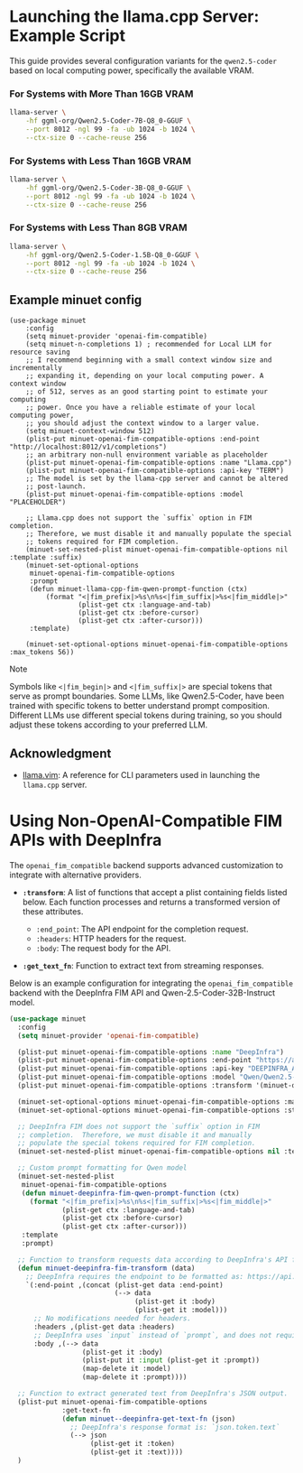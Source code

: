 # Launching the llama.cpp Server: Example Script

This guide provides several configuration variants for the `qwen2.5-coder` based
on local computing power, specifically the available VRAM.

### **For Systems with More Than 16GB VRAM**

```bash
llama-server \
    -hf ggml-org/Qwen2.5-Coder-7B-Q8_0-GGUF \
    --port 8012 -ngl 99 -fa -ub 1024 -b 1024 \
    --ctx-size 0 --cache-reuse 256
```

### **For Systems with Less Than 16GB VRAM**

```bash
llama-server \
    -hf ggml-org/Qwen2.5-Coder-3B-Q8_0-GGUF \
    --port 8012 -ngl 99 -fa -ub 1024 -b 1024 \
    --ctx-size 0 --cache-reuse 256
```

### **For Systems with Less Than 8GB VRAM**

```bash
llama-server \
    -hf ggml-org/Qwen2.5-Coder-1.5B-Q8_0-GGUF \
    --port 8012 -ngl 99 -fa -ub 1024 -b 1024 \
    --ctx-size 0 --cache-reuse 256
```

## Example minuet config

```elisp
(use-package minuet
    :config
    (setq minuet-provider 'openai-fim-compatible)
    (setq minuet-n-completions 1) ; recommended for Local LLM for resource saving
    ;; I recommend beginning with a small context window size and incrementally
    ;; expanding it, depending on your local computing power. A context window
    ;; of 512, serves as an good starting point to estimate your computing
    ;; power. Once you have a reliable estimate of your local computing power,
    ;; you should adjust the context window to a larger value.
    (setq minuet-context-window 512)
    (plist-put minuet-openai-fim-compatible-options :end-point "http://localhost:8012/v1/completions")
    ;; an arbitrary non-null environment variable as placeholder
    (plist-put minuet-openai-fim-compatible-options :name "Llama.cpp")
    (plist-put minuet-openai-fim-compatible-options :api-key "TERM")
    ;; The model is set by the llama-cpp server and cannot be altered
    ;; post-launch.
    (plist-put minuet-openai-fim-compatible-options :model "PLACEHOLDER")

    ;; Llama.cpp does not support the `suffix` option in FIM completion.
    ;; Therefore, we must disable it and manually populate the special
    ;; tokens required for FIM completion.
    (minuet-set-nested-plist minuet-openai-fim-compatible-options nil :template :suffix)
    (minuet-set-optional-options
     minuet-openai-fim-compatible-options
     :prompt
     (defun minuet-llama-cpp-fim-qwen-prompt-function (ctx)
         (format "<|fim_prefix|>%s\n%s<|fim_suffix|>%s<|fim_middle|>"
                 (plist-get ctx :language-and-tab)
                 (plist-get ctx :before-cursor)
                 (plist-get ctx :after-cursor)))
     :template)

    (minuet-set-optional-options minuet-openai-fim-compatible-options :max_tokens 56))
```

> [!NOTE]
> Symbols like `<|fim_begin|>` and `<|fim_suffix|>` are special tokens
> that serve as prompt boundaries. Some LLMs, like Qwen2.5-Coder, have
> been trained with specific tokens to better understand prompt
> composition.  Different LLMs use different special tokens during
> training, so you should adjust these tokens according to your
> preferred LLM.

## **Acknowledgment**

- [llama.vim](https://github.com/ggml-org/llama.vim): A reference for CLI
  parameters used in launching the `llama.cpp` server.

# Using Non-OpenAI-Compatible FIM APIs with DeepInfra

The `openai_fim_compatible` backend supports advanced customization to integrate
with alternative providers.

- **`:transform`**: A list of functions that accept a plist containing fields
  listed below. Each function processes and returns a transformed version of
  these attributes.

  - `:end_point`: The API endpoint for the completion request.
  - `:headers`: HTTP headers for the request.
  - `:body`: The request body for the API.

- **`:get_text_fn`**: Function to extract text from streaming responses.

Below is an example configuration for integrating the `openai_fim_compatible`
backend with the DeepInfra FIM API and Qwen-2.5-Coder-32B-Instruct model.

```lisp
(use-package minuet
  :config
  (setq minuet-provider 'openai-fim-compatible)

  (plist-put minuet-openai-fim-compatible-options :name "DeepInfra")
  (plist-put minuet-openai-fim-compatible-options :end-point "https://api.deepinfra.com/v1/inference/")
  (plist-put minuet-openai-fim-compatible-options :api-key "DEEPINFRA_API_KEY")
  (plist-put minuet-openai-fim-compatible-options :model "Qwen/Qwen2.5-Coder-32B-Instruct")
  (plist-put minuet-openai-fim-compatible-options :transform '(minuet-deepinfra-fim-transform))

  (minuet-set-optional-options minuet-openai-fim-compatible-options :max_tokens 56)
  (minuet-set-optional-options minuet-openai-fim-compatible-options :stop ["\n\n" "<|endoftext|>"])

  ;; DeepInfra FIM does not support the `suffix` option in FIM
  ;; completion.  Therefore, we must disable it and manually
  ;; populate the special tokens required for FIM completion.
  (minuet-set-nested-plist minuet-openai-fim-compatible-options nil :template :suffix)

  ;; Custom prompt formatting for Qwen model
  (minuet-set-nested-plist
   minuet-openai-fim-compatible-options
   (defun minuet-deepinfra-fim-qwen-prompt-function (ctx)
     (format "<|fim_prefix|>%s\n%s<|fim_suffix|>%s<|fim_middle|>"
             (plist-get ctx :language-and-tab)
             (plist-get ctx :before-cursor)
             (plist-get ctx :after-cursor)))
   :template
   :prompt)

  ;; Function to transform requests data according to DeepInfra's API format.
  (defun minuet-deepinfra-fim-transform (data)
    ;; DeepInfra requires the endpoint to be formatted as: https://api.deepinfra.com/v1/inference/$MODEL_NAME
    `(:end-point ,(concat (plist-get data :end-point)
                          (--> data
                               (plist-get it :body)
                               (plist-get it :model)))
      ;; No modifications needed for headers.
      :headers ,(plist-get data :headers)
      ;; DeepInfra uses `input` instead of `prompt`, and does not require :model in the request body.
      :body ,(--> data
                  (plist-get it :body)
                  (plist-put it :input (plist-get it :prompt))
                  (map-delete it :model)
                  (map-delete it :prompt))))

  ;; Function to extract generated text from DeepInfra's JSON output.
  (plist-put minuet-openai-fim-compatible-options
             :get-text-fn
             (defun minuet--deepinfra-get-text-fn (json)
               ;; DeepInfra's response format is: `json.token.text`
               (--> json
                    (plist-get it :token)
                    (plist-get it :text))))
  )
```
